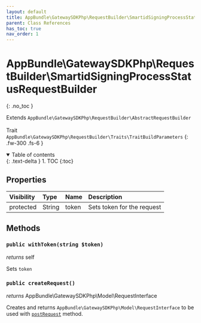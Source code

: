 ```yaml
---
layout: default
title: AppBundle\GatewaySDKPhp\RequestBuilder\SmartidSigningProcessStatusRequestBuilder
parent: Class References
has_toc: true
nav_order: 1
---
```


# AppBundle\GatewaySDKPhp\RequestBuilder\SmartidSigningProcessStatusRequestBuilder
{: .no_toc }

Extends `AppBundle\GatewaySDKPhp\RequestBuilder\AbstractRequestBuilder` <br><br> Trait `AppBundle\GatewaySDKPhp\RequestBuilder\Traits\TraitBuildParameters`
{: .fw-300 .fs-6 }

<details open markdown="block">
  <summary>
    Table of contents
  </summary>
  {: .text-delta }
1. TOC
{:toc}
</details>

## Properties

| Visibility | Type | Name | Description |
| :--- | :--- | :--- | :--- |
| protected | String | token | Sets token for the request |


## Methods

### `public withToken(string $token)`

*returns* self

Sets `token`

### `public createRequest()`

*returns* AppBundle\GatewaySDKPhp\Model\RequestInterface

Creates and returns `AppBundle\GatewaySDKPhp\Model\RequestInterface` to be used with [`postRequest`](/documentation/class-ref/GatewaySDKPhp/ConnectorInterface.html#public-postrequestappbundlegatewaysdkphpmodelrequestinterface-request) method.

